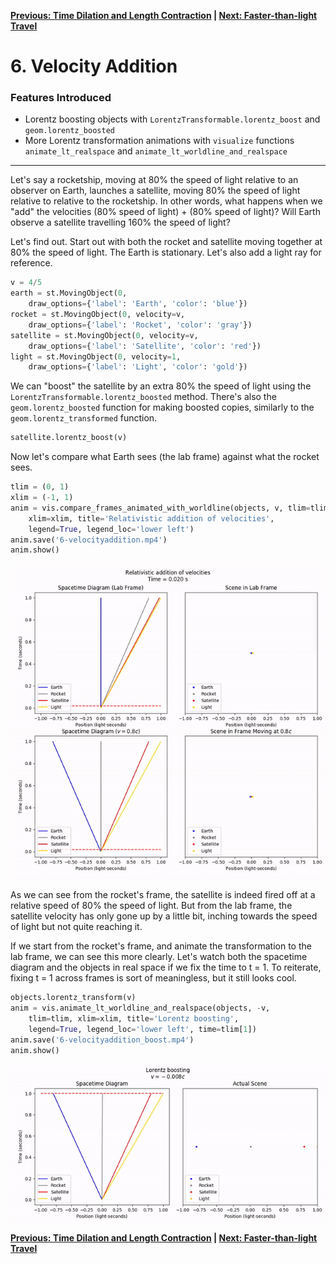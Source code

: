 **[Previous: Time Dilation and Length Contraction](5-dilationcontraction.md) | [Next: Faster-than-light Travel](7-ftl.md)**

# 6. Velocity Addition

### Features Introduced
- Lorentz boosting objects with `LorentzTransformable.lorentz_boost` and `geom.lorentz_boosted`
- More Lorentz transformation animations with `visualize` functions `animate_lt_realspace` and `animate_lt_worldline_and_realspace`

---

Let's say a rocketship, moving at 80% the speed of light relative to an observer on Earth, launches a satellite, moving 80% the speed of light relative to relative to the rocketship. In other words, what happens when we "add" the velocities (80% speed of light) + (80% speed of light)? Will Earth observe a satellite travelling 160% the speed of light?

Let's find out. Start out with both the rocket and satellite moving together at 80% the speed of light. The Earth is stationary. Let's also add a light ray for reference.

```python
v = 4/5
earth = st.MovingObject(0,
    draw_options={'label': 'Earth', 'color': 'blue'})
rocket = st.MovingObject(0, velocity=v,
    draw_options={'label': 'Rocket', 'color': 'gray'})
satellite = st.MovingObject(0, velocity=v,
    draw_options={'label': 'Satellite', 'color': 'red'})
light = st.MovingObject(0, velocity=1,
    draw_options={'label': 'Light', 'color': 'gold'})
```

We can "boost" the satellite by an extra 80% the speed of light using the `LorentzTransformable.lorentz_boosted` method. There's also the `geom.lorentz_boosted` function for making boosted copies, similarly to the `geom.lorentz_transformed` function.

```python
satellite.lorentz_boost(v)
```

Now let's compare what Earth sees (the lab frame) against what the rocket sees.

```python
tlim = (0, 1)
xlim = (-1, 1)
anim = vis.compare_frames_animated_with_worldline(objects, v, tlim=tlim,
    xlim=xlim, title='Relativistic addition of velocities',
    legend=True, legend_loc='lower left')
anim.save('6-velocityaddition.mp4')
anim.show()
```
![Relativistic addition of velocities](figures/6-velocityaddition.gif)

As we can see from the rocket's frame, the satellite is indeed fired off at a relative speed of 80% the speed of light. But from the lab frame, the satellite velocity has only gone up by a little bit, inching towards the speed of light but not quite reaching it.

If we start from the rocket's frame, and animate the transformation to the lab frame, we can see this more clearly. Let's watch both the spacetime diagram and the objects in real space if we fix the time to t = 1. To reiterate, fixing t = 1 across frames is sort of meaningless, but it still looks cool.

```python
objects.lorentz_transform(v)
anim = vis.animate_lt_worldline_and_realspace(objects, -v,
    tlim=tlim, xlim=xlim, title='Lorentz boosting',
    legend=True, legend_loc='lower left', time=tlim[1])
anim.save('6-velocityaddition_boost.mp4')
anim.show()
```
![Relativistic addition of velocities](figures/6-velocityaddition_boost.gif)

**[Previous: Time Dilation and Length Contraction](5-dilationcontraction.md) | [Next: Faster-than-light Travel](7-ftl.md)**